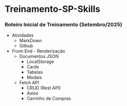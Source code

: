 # Treinamento-SP-Skills

### Roteiro Inicial de Treinamento (Setembro/2025)
- Atividades
  - MarkDown
  - Github
- Front-End - Renderização
  - Documentos JSON
    - LocalStorage
    - Cards
    - Tabelas
    - Modais
  - Fetch API
    - CRUD (Rest API)
    - Axios
    - Carrinho de Compras
